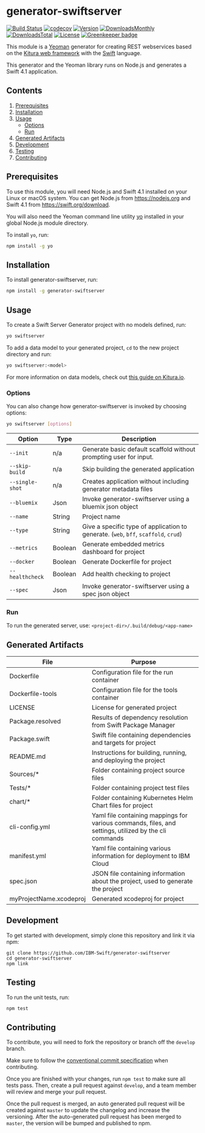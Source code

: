 # generator-swiftserver

[![Build Status](https://travis-ci.org/IBM-Swift/generator-swiftserver.svg?branch=master)](https://travis-ci.org/IBM-Swift/generator-swiftserver)
[![codecov](https://codecov.io/gh/IBM-Swift/generator-swiftserver/branch/master/graph/badge.svg)](https://codecov.io/gh/IBM-Swift/generator-swiftserver)
[![Version](https://img.shields.io/npm/v/generator-swiftserver.svg)][url-npm]
[![DownloadsMonthly](https://img.shields.io/npm/dm/generator-swiftserver.svg)][url-npm]
[![DownloadsTotal](https://img.shields.io/npm/dt/generator-swiftserver.svg)][url-npm]
[![License](https://img.shields.io/npm/l/generator-swiftserver.svg)][url-npm]
[![Greenkeeper badge](https://badges.greenkeeper.io/IBM-Swift/generator-swiftserver.svg)](https://greenkeeper.io/)

[url-npm]: https://www.npmjs.com/package/generator-swiftserver

This module is a [Yeoman](http://yeoman.io) generator for creating REST webservices based on the [Kitura web framework](http://kitura.io) with the [Swift](https://swift.org/) language.

This generator and the Yeoman library runs on Node.js and generates a Swift 4.1 application.

## Contents
1. [Prerequisites](#prerequisites)
1. [Installation](#installation)
1. [Usage](#usage)
    - [Options](#options)
    - [Run](#run)
1. [Generated Artifacts](#generated-artifacts)
1. [Development](#development)
1. [Testing](#testing)
1. [Contributing](#contributing)

## Prerequisites
To use this module, you will need Node.js and Swift 4.1 installed on your Linux or macOS system. You can get Node.js from https://nodejs.org and Swift 4.1 from https://swift.org/download.

You will also need the Yeoman command line utility [yo](https://github.com/yeoman/yo) installed in your global Node.js module directory.

To install `yo`, run:

```bash
npm install -g yo
```

## Installation
To install generator-swiftserver, run:

```bash
npm install -g generator-swiftserver
```

## Usage
To create a Swift Server Generator project with no models defined, run:

```bash
yo swiftserver
```

To add a data model to your generated project, `cd` to the new project directory and run:

```bash
yo swiftserver:<model>
```

For more information on data models, check out [this guide on Kitura.io](http://www.kitura.io/en/starter/generator/model_definition_json_file.html).

### Options
You can also change how generator-swiftserver is invoked by choosing options:

```bash
yo swiftserver [options]
```

Option | Type |Description
--- | --- | ---
`--init` | n/a | Generate basic default scaffold without prompting user for input.
`--skip-build` | n/a | Skip building the generated application
`--single-shot` | n/a | Creates application without including generator metadata files
`--bluemix` | Json | Invoke generator-swiftserver using a bluemix json object
`--name` | String | Project name
`--type` | String | Give a specific type of application to generate. (`web`, `bff`, `scaffold`, `crud`)
`--metrics` | Boolean | Generate embedded metrics dashboard for project
`--docker` | Boolean | Generate Dockerfile for project
`--healthcheck` | Boolean | Add health checking to project
`--spec` | Json | Invoke generator-swiftserver using a spec json object

### Run
To run the generated server, use: `<project-dir>/.build/debug/<app-name>`

## Generated Artifacts

File | Purpose
--- | ---
Dockerfile | Configuration file for the run container
Dockerfile-tools | Configuration file for the tools container
LICENSE | License for generated project
Package.resolved | Results of dependency resolution from Swift Package Manager
Package.swift | Swift file containing dependencies and targets for project
README.md | Instructions for building, running, and deploying the project
Sources/* | Folder containing project source files
Tests/* | Folder containing project test files
chart/* | Folder containing Kubernetes Helm Chart files for project
cli-config.yml | Yaml file containing mappings for various commands, files, and settings, utilized by the cli commands
manifest.yml | Yaml file containing various information for deployment to IBM Cloud
spec.json | JSON file containing information about the project, used to generate the project
myProjectName.xcodeproj | Generated xcodeproj for project

## Development
To get started with development, simply clone this repository and link it via npm:

```
git clone https://github.com/IBM-Swift/generator-swiftserver
cd generator-swiftserver
npm link
```

## Testing
To run the unit tests, run:

```bash
npm test
```

## Contributing
To contribute, you will need to fork the repository or branch off the `develop` branch.

Make sure to follow the [conventional commit specification](https://conventionalcommits.org/) when contributing.

Once you are finished with your changes, run `npm test` to make sure all tests pass. Then, create a pull request against `develop`, and a team member will review and merge your pull request.

Once the pull request is merged, an auto generated pull request will be created against `master` to update the changelog and increase the versioning. After the auto-generated pull request has been merged to `master`, the version will be bumped and published to npm.
